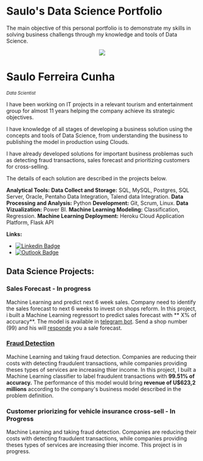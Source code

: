 # Saulo's Data Science Portfolio
The main objective of this personal portfolio is to demonstrate my skills in solving business challengs through my knowledge and tools of Data Science.

<p align='center'>
    <img src='portifolioHead.png'<
</p>

# Saulo Ferreira Cunha
<sub>*Data Scientist*</sub>

I have been working on IT projects in a relevant tourism and entertainment group for almost 11 years helping the company achieve its strategic objectives.

I have knowledge of all stages of developing a business solution using the concepts and tools of Data Science, from understanding the business to publishing the model in production using Clouds.

I have already developed solutions for important business problemas such as detecting fraud transactions, sales forecast and prioritizing customers for cross-selling.

The details of each solution are described in the projects below.

**Analytical Tools:**
**Data Collect and Storage:** SQL, MySQL, Postgres, SQL Server, Oracle, Pentaho Data Integration, Talend data Integration.
**Data Processing and Analysis:** Python
**Development:** Git, Scrum, Linux.
**Data Vizualization:** Power BI.
**Machine Learning Modeling:** Classification, Regression.
**Machine Learning Deployment:** Heroku Cloud Application Platform, Flask API

**Links:**
* [![Linkedin Badge](https://img.shields.io/badge/-LinkedIn-blue?style=flat&logo=LinkedIn&logoColor=white)](https://www.linkedin.com/in/saulo-ferreira-cunha-6a6ba232/)
* [![Outlook Badge](https://img.shields.io/badge/-Outlook-blue?style=flat-square&logo=Outlook&logoColor=white&link=mailto:saulofcunha@outlook.com)](mailto:saulofcunha@outlook.com)

## Data Science Projects:

### Sales Forecast - In progress

Machine Learning and predict next 6 week sales. Company need to identify the sales forecast to next 6 weeks to invest on shops reform.
In this project, i built a Machine Learning regressort to predict sales forecast with ** X% of accuracy**.
The model is available in [telegram bot](http://t.me/rossman_scunha_bot). Send a shop number (99) and his will [responde](https://www.linkedin.com/embed/feed/update/urn:li:ugcPost:6744631371647500288) you a sale forecast.

### [Fraud Detection]( https://github.com/s4ul0bk/blockerFraud )

Machine Learning and taking fraud detection. Companies are reducing their costs with detecting fraudulent transactions, while companies providing theses types of services are increasing thier income.
In this project, I built a Machine Learning classifier to label fraudulent transactions with **99.51% of accuracy.**
The performance of this model would bring **revenue of U$623,2 millions** according to the company's business model described in the problem definition.

### Customer priorizing for vehicle insurance cross-sell - In Progress
Machine Learning and taking fraud detection. Companies are reducing their costs with detecting fraudulent transactions, while companies providing theses types of services are increasing thier income.
This project is in progress.